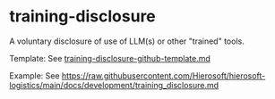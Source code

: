 # training-disclosure
A voluntary disclosure of use of LLM(s) or other "trained" tools.

Template: See [training-disclosure-github-template.md](training-disclosure-github-template.md)

Example: See <https://raw.githubusercontent.com/Hierosoft/hierosoft-logistics/main/docs/development/training_disclosure.md>
